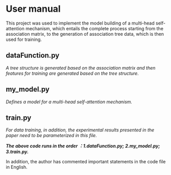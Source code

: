 # User manual
This project was used to implement the model building of a multi-head self-attention mechanism, which entails the complete process starting from the association matrix, to the generation of association tree data, which is then used for training.

## dataFunction.py
  *A tree structure is generated based on the association matrix and then features for training are generated based on the tree structure.*
## my_model.py
  *Defines a model for a multi-head self-attention mechanism.*
## train.py
  *For data training, in addition, the experimental results presented in the paper need to be parameterized in this file.*

***The above code runs in the order ：1.dataFunction.py; 2.my_model.py; 3.train.py.***

In addition, the author has commented important statements in the code file in English.

